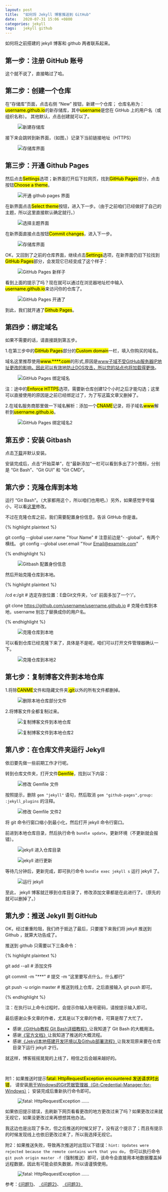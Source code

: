 ```yaml
---
layout: post
title:  "如何将 Jekyll 博客推送到 GitHub"  
date:   2020-07-31 15:06 +0800
categories: jekyll
tags:   jekyll github
---
```


如何将之前搭建的 jekyll 博客和 github 两者联系起来。

## 第一步：注册 GitHub 账号

这个就不说了，直接略过了哈。

## 第二步：创建一个仓库

在“存储库”页面，点击右侧 “New” 按钮，新建一个仓库；
仓库名称为：<mark>username.github.io</mark>的新存储库，其中<mark>username</mark>是您在 GitHub 上的用户名（或组织名称）。
其他默认，点击创建就可以了。

<figure class="post-content-img row justify-content-center">
    <div class="col-12 col-lg-8">
        <img class="w-100" src="/assets/post/2020-07-31-how-to-push-Jekyll's-blog-to-github/new_public.png" alt="新建存储库">
    </div>
</figure>

接下来会跳转到新界面，（如图，）记录下当前链接地址（HTTPS）

<figure class="post-content-img row justify-content-center">
    <div class="col-12 col-lg-12">
        <img class="w-100" src="/assets/post/2020-07-31-how-to-push-Jekyll's-blog-to-github/public_info.png" alt="存储库界面">
    </div>
</figure>

## 第三步：开通 Github Pages

然后点击<mark>Settings</mark>选项；新界面打开后下拉网页，找到<mark>GitHub Pages</mark>部分，点击按钮<mark>Choose a theme</mark>。

<figure class="post-content-img row justify-content-center">
    <div class="col-12 col-lg-10">
        <img class="w-100" src="/assets/post/2020-07-31-how-to-push-Jekyll's-blog-to-github/choose_a_theme.png" alt="开通 github pages 界面">
    </div>
</figure>

在新界面点击<mark>Select theme</mark>按钮，进入下一步。（由于之前咱们已经做好了自己的主题，所以这里直接默认确定就行。）

<figure class="post-content-img row justify-content-center">
    <div class="col-12 col-lg-12">
        <img class="w-100" src="/assets/post/2020-07-31-how-to-push-Jekyll's-blog-to-github/select_theme.png" alt="选择主题界面">
    </div>
</figure>

在新界面直接点击按钮<mark>Commit changes</mark>，进入下一步。

<figure class="post-content-img row justify-content-center">
    <div class="col-12 col-lg-12">
        <img class="w-100" src="/assets/post/2020-07-31-how-to-push-Jekyll's-blog-to-github/commit_changes.png" alt="存储库界面">
    </div>
</figure>

OK，又回到了之前的仓库界面，继续点击<mark>Settings</mark>选项，在新界面仍旧下拉找到<mark>GitHub Pages</mark>部分，会发现它已经变成了这个样子：

<figure class="post-content-img row justify-content-center">
    <div class="col-12 col-lg-10">
        <img class="w-100" src="/assets/post/2020-07-31-how-to-push-Jekyll's-blog-to-github/github_pages_new.PNG" alt="GitHub Pages 新样子">
    </div>
</figure>

看到上面的提示了吗？现在就可以通过在浏览器地址栏中输入<mark>username.github.io</mark>来访问你的仓库了。

<figure class="post-content-img row justify-content-center">
    <div class="col-12 col-lg-12">
        <img class="w-100" src="/assets/post/2020-07-31-how-to-push-Jekyll's-blog-to-github/public_new.PNG" alt="GitHub Pages 开通了">
    </div>
</figure>

到此，我们就开通了<mark>Github Pages</mark>。

## 第四步：绑定域名

如果不需要的话，请直接跳到第五步。

1.在第三步中的<mark>GitHub Pages</mark>部分的<mark>Custom domain</mark>一栏，填入你购买的域名。

域名这里推荐使用<mark>www.****.com</mark>的形式,原因是[www子域不受GitHub服务器IP地址更改的影响，因此可以有效地防止DOS攻击，所以您的站点也将加载得更快](https://docs.github.com/en/github/working-with-github-pages/about-custom-domains-and-github-pages#using-a-subdomain-for-your-github-pages-site)。

<figure class="post-content-img row justify-content-center">
    <div class="col-12 col-lg-10">
        <img class="w-100" src="/assets/post/2020-07-31-how-to-push-Jekyll's-blog-to-github/github_pages_new_domain.PNG" alt="GitHub Pages 绑定域名">
    </div>
</figure>

注：途中的<mark>Enforce HTTPS</mark>选项，需要新仓库创建12个小时之后才能勾选；这里可以直接使用的原因是之前已经绑定过了，为了写这篇文章又删掉了。

2.在域名服务商那里做一下域名解析：添加一个<mark>CNAME</mark>记录，将子域名<mark>www</mark>解析到<mark>username.github.io</mark>。

<figure class="post-content-img row justify-content-center">
    <div class="col-12 col-lg-12">
        <img class="w-100" src="/assets/post/2020-07-31-how-to-push-Jekyll's-blog-to-github/github_pages_new_domain_2.PNG" alt="GitHub Pages 绑定域名2">
    </div>
</figure>

## 第五步：安装 Gitbash 

点击[下载](https://gitforwindows.org/)并默认安装。

安装完成后，点击“开始菜单”，在“最新添加”一栏可以看到多出了3个图标，分别是 “Git Bash”、“Git GUI” 和 “Git CMD”。

## 第六步：克隆仓库到本地

运行 “Git Bash”。（大家都用这个，所以咱们也用吧。）另外，如果感觉字号偏小，可以看[这里](https://jingyan.baidu.com/article/d7130635faa67613fdf47520.html)修改。

不过在克隆仓库之前，我们需要配置身份信息，告诉 GitHub 你是谁。

{% highlight plaintext %}

git config --global user.name "Your Name"   # 注意前边是“- -global”，有两个横线。
git config --global user.email "Your Email@example.com"

{% endhighlight %}

<figure class="post-content-img row justify-content-center">
    <div class="col-12 col-lg-12">
        <img class="w-100" src="/assets/post/2020-07-31-how-to-push-Jekyll's-blog-to-github/git_1.png" alt="Gitbash 配置身份信息">
    </div>
</figure>

然后开始克隆仓库到本地。

{% highlight plaintext %}

/cd e:/git   # 选定存放位置：E盘Git文件夹，'cd' 前面多加了一个'/'。

git clone https://github.com/username/username.github.io    # 克隆仓库到本地，username 别忘了替换成你的用户名。

{% endhighlight %}

<figure class="post-content-img row justify-content-center">
    <div class="col-12 col-lg-12">
        <img class="w-100" src="/assets/post/2020-07-31-how-to-push-Jekyll's-blog-to-github/git_2.png" alt="克隆仓库到本地">
    </div>
</figure>

可以看到仓库已经克隆下来了，具体是不是呢，咱们可以打开文件管理器确认一下。

<figure class="post-content-img row justify-content-center">
    <div class="col-12 col-lg-12">
        <img class="w-100" src="/assets/post/2020-07-31-how-to-push-Jekyll's-blog-to-github/git_2_2.png" alt="克隆仓库到本地2">
    </div>
</figure>

## 第七步：复制博客文件到本地仓库

1.将除<mark>CANME</mark>文件和隐藏文件夹<mark>.git</mark>以外的所有文件都删掉。

<figure class="post-content-img row justify-content-center">
    <div class="col-12 col-lg-12">
        <img class="w-100" src="/assets/post/2020-07-31-how-to-push-Jekyll's-blog-to-github/git_3.png" alt="删除本地仓库部分文件">
    </div>
</figure>

2.将博客文件全都复制过来。

<figure class="post-content-img row justify-content-center">
    <div class="col-12 col-lg-12">
        <img class="w-100" src="/assets/post/2020-07-31-how-to-push-Jekyll's-blog-to-github/git_4.png" alt="复制博客文件到本地仓库">
    </div>
</figure>

<figure class="post-content-img row justify-content-center">
    <div class="col-12 col-lg-12">
        <img class="w-100" src="/assets/post/2020-07-31-how-to-push-Jekyll's-blog-to-github/git_4_2.png" alt="复制博客文件到本地仓库2">
    </div>
</figure>

## 第八步：在仓库文件夹运行 Jekyll

依旧要先做一些前期工作才行呢。

转到仓库文件夹，打开文件<mark>Gemfile</mark>，找到以下内容：

<figure class="post-content-img row justify-content-center">
    <div class="col-12 col-lg-12">
        <img class="w-100" src="/assets/post/2020-07-31-how-to-push-Jekyll's-blog-to-github/git_5.png" alt="修改 Gemfile 文件">
    </div>
</figure>

按照提示，删除 `gem "jekyll"` 语句，然后取消 `gem "github-pages",group: :jekyll_plugins` 的注释。

<figure class="post-content-img row justify-content-center">
    <div class="col-12 col-lg-12">
        <img class="w-100" src="/assets/post/2020-07-31-how-to-push-Jekyll's-blog-to-github/git_5_2.png" alt="修改 Gemfile 文件2">
    </div>
</figure>

将 git 命令行窗口缩小到最小化，然后打开 jekyll 命令行窗口。

前进到本地仓库目录，然后执行命令 `bundle update`，更新环境（不更新就会报错）。

<figure class="post-content-img row justify-content-center">
    <div class="col-12 col-lg-12">
        <img class="w-100" src="/assets/post/2020-07-31-how-to-push-Jekyll's-blog-to-github/git_6.png" alt="jekyll 进入仓库目录">
    </div>
</figure>

<figure class="post-content-img row justify-content-center">
    <div class="col-12 col-lg-12">
        <img class="w-100" src="/assets/post/2020-07-31-how-to-push-Jekyll's-blog-to-github/git_6_2.png" alt="jekyll 进行更新">
    </div>
</figure>

等待几分钟后，更新完成，即可执行命令 `bundle exec jekyll s` 运行 jekyll 了。

<figure class="post-content-img row justify-content-center">
    <div class="col-12 col-lg-12">
        <img class="w-100" src="/assets/post/2020-07-31-how-to-push-Jekyll's-blog-to-github/git_7.png" alt="运行 jekyll">
    </div>
</figure>

至此， jekyll 博客就迁移到仓库目录了，修改添加文章都是在此进行了。（原先的就可以删掉了。）

## 第九步：推送 Jekyll 到 GitHub

OK，经过重重险阻，我们终于抵达了最后，只要接下来我们将 jekyll 推送到 Github ，就算大功告成了。

推送到 github 只需要以下三条命令：

{% highlight plaintext %}

git add --all   # 添加文件

git commit -m "***"  # 提交 -m “这里要写点什么，什么都行”

git push -u origin master   # 推送到线上仓库，之后直接输入 git push 即可。

{% endhighlight %}

注：在执行以上命令过程时，会提示你输入账号密码，请按提示输入即可。

最后感谢众多文章的作者，尤其是以下文章的作者，可算是帮了大忙了。

* 感谢[《GitHub教程 Git Bash详细教程》](https://blog.csdn.net/qq_36667170/article/details/79085301)让我知道了 Git Bash 的大概用法。
* 感谢[《官方文档》](https://pages.github.com/)让我知道了推送的大概流程。
* 感谢[《Jekyll本地搭建开发环境以及Github部署流程》](https://blog.csdn.net/weixin_43513465/article/details/86764299)让我发现原来要在仓库目录下运行 jekyll 才行。

就这样，博客摇摇晃晃的上线了，相信之后会越来越好的。

<br />

附1：如果推送时提示<mark>fatal: HttpRequestException encountered 发送请求时出错</mark>，
请安装[用于Windows的Git凭据管理器（Git-Credential-Manager-for-Windows）](https://github.com/microsoft/Git-Credential-Manager-for-Windows/releases/download/v1.14.0/GCMW-1.14.0.exe)；
安装完成后重新执行命令即可。

<figure class="post-content-img row justify-content-center">
    <div class="col-12 col-lg-12">
        <img class="w-100" src="/assets/post/2020-07-31-how-to-push-Jekyll's-blog-to-github/git_8.png" alt="fatal: HttpRequestException ……">
    </div>
</figure>

如果依旧提示错误，去刷新下网页看看更改的地方更改过来了吗？如果更改过来就无视它，如果没更改过来再想想其他办法。

我这边也是出现了多次，但之后推送的时候又好了，没有这个提示了；而且有提示的时候发现线上也依旧更改过来了，所以我选择无视它。

附2：如果推送失败，导致再次推送时出现以下错误：`hint: Updates were rejected because the remote contains work that you do`，
你可以执行命令 `git push origin master -f`（强制推送）即可，该命令会直接用本地数据覆盖掉远程数据，因此有可能会损失数据，所以请谨慎使用。

<figure class="post-content-img row justify-content-center">
    <div class="col-12 col-lg-12">
        <img class="w-100" src="/assets/post/2020-07-31-how-to-push-Jekyll's-blog-to-github/git_8_2.png" alt="fatal: HttpRequestException ……">
    </div>
</figure>

参考：[《问题1》](https://stackoverflow.com/questions/24357108/git-updates-were-rejected-because-the-remote-contains-work-that-you-do-not-have)、
[《问题2》](https://stackoverflow.com/questions/20939648/issue-pushing-new-code-in-github)、
[《问题3》](https://stackoverflow.com/questions/18328800/github-updates-were-rejected-because-the-remote-contains-work-that-you-do-not-h)